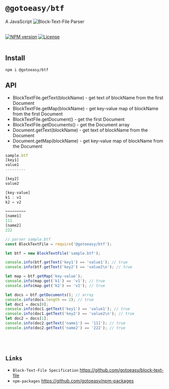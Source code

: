 # `@gotoeasy/btf`
A JavaScript ![`Block-Text-File`](https://github.com/gotoeasy/block-text-file) Parser
<br>
<br>

[![NPM version](https://img.shields.io/npm/v/@gotoeasy/btf.svg)](https://www.npmjs.com/package/@gotoeasy/btf)
[![License](https://img.shields.io/badge/License-Apache%202-brightgreen.svg)](http://www.apache.org/licenses/LICENSE-2.0)
<br>
<br>

## Install
```
npm i @gotoeasy/btf
```

## API
* BlockTextFile.getText(blockName) - get text of blockName from the first Document
* BlockTextFile.getMap(blockName) - get key-value map of blockName from the first Document
* BlockTextFile.getDocument() - get the first Document
* BlockTextFile.getDocuments() - get the Document array
* Document.getText(blockName) - get text of blockName from the Document
* Document.getMap(blockName) - get key-value map of blockName from the Document

```js
sample.btf
[key1]
value1
---------

[key2]
value2

[key-value]
k1 : v1
k2 = v2

=========
[name1]
111
[name2]
222
```

```js
// parser sample.btf
const BlockTextFile = require('@gotoeasy/btf');

let btf = new BlockTextFile('sample.btf');

console.info(btf.getText('key1') == 'value1'); // true
console.info(btf.getText('key2') == 'value2\n'); // true

let map = btf.getMap('key-value');
console.info(map.get('k1') == 'v1'); // true
console.info(map.get('k2') == 'v2'); // true

let docs = btf.getDocuments(); // array
console.info(docs.length == 2); // true
let doc1 = docs[0];
console.info(doc1.getText('key1') == 'value1'); // true
console.info(doc1.getText('key2') == 'value2\n'); // true
let doc2 = docs[1];
console.info(doc2.getText('name1') == '111'); // true
console.info(doc2.getText('name2') == '222'); // true

```
<br>
<br>

## `Links`
* `Block-Text-File Specification` https://github.com/gotoeasy/block-text-file
* `npm-packages` https://github.com/gotoeasy/npm-packages

